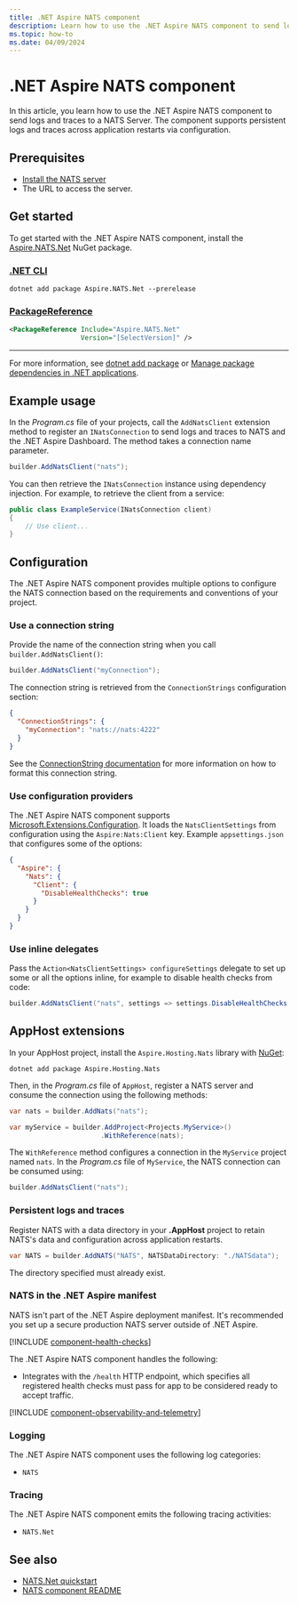 ```yaml
---
title: .NET Aspire NATS component
description: Learn how to use the .NET Aspire NATS component to send logs and traces to a NATS Server.
ms.topic: how-to
ms.date: 04/09/2024
---
```


# .NET Aspire NATS component

In this article, you learn how to use the .NET Aspire NATS component to send logs and traces to a NATS Server. The component supports persistent logs and traces across application restarts via configuration.

## Prerequisites

- [Install the NATS server](https://docs.nats.io/running-a-nats-service/introduction/installation)
- The URL to access the server.

## Get started

To get started with the .NET Aspire NATS component, install the [Aspire.NATS.Net](https://www.nuget.org/packages/Aspire.NATS.Net) NuGet package.

### [.NET CLI](#tab/dotnet-cli)

```dotnetcli
dotnet add package Aspire.NATS.Net --prerelease
```

### [PackageReference](#tab/package-reference)

```xml
<PackageReference Include="Aspire.NATS.Net"
                  Version="[SelectVersion]" />
```

---

For more information, see [dotnet add package](/dotnet/core/tools/dotnet-add-package) or [Manage package dependencies in .NET applications](/dotnet/core/tools/dependencies).

## Example usage

<!-- TODO: <xref:Microsoft.Extensions.Hosting.AspireNatsClientExtensions.AddNatsClient%2A>  -->

In the _Program.cs_ file of your projects, call the `AddNatsClient` extension method to register an `INatsConnection` to send logs and traces to NATS and the .NET Aspire Dashboard. The method takes a connection name parameter.

```csharp
builder.AddNatsClient("nats");
```

You can then retrieve the `INatsConnection` instance using dependency injection. For example, to retrieve the client from a service:

```csharp
public class ExampleService(INatsConnection client)
{
    // Use client...
}
```

## Configuration

The .NET Aspire NATS component provides multiple options to configure the NATS connection based on the requirements and conventions of your project.

### Use a connection string

Provide the name of the connection string when you call `builder.AddNatsClient()`:

```csharp
builder.AddNatsClient("myConnection");
```

The connection string is retrieved from the `ConnectionStrings` configuration section:

```json
{
  "ConnectionStrings": {
    "myConnection": "nats://nats:4222"
  }
}
```

See the [ConnectionString documentation](https://docs.nats.io/using-nats/developer/connecting#nats-url) for more information on how to format this connection string.

### Use configuration providers

The .NET Aspire NATS component supports [Microsoft.Extensions.Configuration](/dotnet/api/microsoft.extensions.configuration). It loads the `NatsClientSettings` from configuration using the `Aspire:Nats:Client` key. Example `appsettings.json` that configures some of the options:

```json
{
  "Aspire": {
    "Nats": {
      "Client": {
        "DisableHealthChecks": true
      }
    }
  }
}
```

### Use inline delegates

Pass the `Action<NatsClientSettings> configureSettings` delegate to set up some or all the options inline, for example to disable health checks from code:

```csharp
builder.AddNatsClient("nats", settings => settings.DisableHealthChecks  = true);
```

## AppHost extensions

In your AppHost project, install the `Aspire.Hosting.Nats` library with [NuGet](https://www.nuget.org):

```dotnetcli
dotnet add package Aspire.Hosting.Nats
```

Then, in the _Program.cs_ file of `AppHost`, register a NATS server and consume the connection using the following methods:

```csharp
var nats = builder.AddNats("nats");

var myService = builder.AddProject<Projects.MyService>()
                       .WithReference(nats);
```

The `WithReference` method configures a connection in the `MyService` project named `nats`. In the _Program.cs_ file of `MyService`, the NATS connection can be consumed using:

```csharp
builder.AddNatsClient("nats");
```

### Persistent logs and traces

Register NATS with a data directory in your **.AppHost** project to retain NATS's data and configuration across application restarts.

```csharp
var NATS = builder.AddNATS("NATS", NATSDataDirectory: "./NATSdata");
```

The directory specified must already exist.

### NATS in the .NET Aspire manifest

NATS isn't part of the .NET Aspire deployment manifest. It's recommended you set up a secure production NATS server outside of .NET Aspire.

[!INCLUDE [component-health-checks](../includes/component-health-checks.md)]

The .NET Aspire NATS component handles the following:

- Integrates with the `/health` HTTP endpoint, which specifies all registered health checks must pass for app to be considered ready to accept traffic.

[!INCLUDE [component-observability-and-telemetry](../includes/component-observability-and-telemetry.md)]

### Logging

The .NET Aspire NATS component uses the following log categories:

- `NATS`

### Tracing

The .NET Aspire NATS component emits the following tracing activities:

- `NATS.Net`

## See also

- [NATS.Net quickstart](https://nats-io.github.io/nats.net.v2/documentation/intro.html?tabs=core-nats)
- [NATS component README](https://github.com/dotnet/aspire/tree/main/src/Components/README.md)
